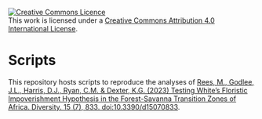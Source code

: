 <a rel="license" href="http://creativecommons.org/licenses/by/4.0/"><img alt="Creative Commons Licence" style="border-width:0" src="https://i.creativecommons.org/l/by/4.0/88x31.png" /></a><br />This work is licensed under a <a rel="license" href="http://creativecommons.org/licenses/by/4.0/">Creative Commons Attribution 4.0 International License</a>.

# Scripts

This repository hosts scripts to reproduce the analyses of [Rees, M., Godlee, J.L., Harris, D.J., Ryan, C.M. & Dexter, K.G. (2023) Testing White’s Floristic Impoverishment Hypothesis in the Forest-Savanna Transition Zones of Africa. Diversity. 15 (7), 833. doi:10.3390/d15070833](https://www.mdpi.com/1424-2818/15/7/833).

